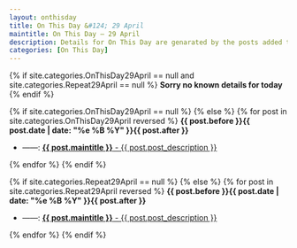 ```yaml
---
layout: onthisday
title: On This Day &#124; 29 April
maintitle: On This Day — 29 April
description: Details for On This Day are genarated by the posts added to the website so the content is subject to changes/updates over time.
categories: [On This Day]
---
```


{% if site.categories.OnThisDay29April == null and site.categories.Repeat29April == null %}
<strong>Sorry no known details for today</strong>
{% endif %}

{% if site.categories.OnThisDay29April == null %}
{% else %}
{% for post in site.categories.OnThisDay29April reversed %}
<strong>{{ post.before }}{{ post.date | date: "%e %B %Y" }}{{ post.after }}</strong>
<ul>
<li> ——: <a class="{{ post.class }}" href="{{ post.url }}"><strong>{{ post.maintitle }}</strong> - {{ post.post_description }}</a></li>
</ul>
{% endfor %}
{% endif %}

{% if site.categories.Repeat29April == null %}
{% else %}
{% for post in site.categories.Repeat29April reversed %}
<strong>{{ post.before }}{{ post.date | date: "%e %B %Y" }}{{ post.after }}</strong>
<ul>
<li> ——: <a class="{{ post.class }}" href="{{ post.url }}"><strong>{{ post.maintitle }}</strong> - {{ post.post_description }}</a></li>
</ul>
{% endfor %}
{% endif %}
